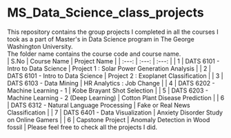 # MS_Data_Science_class_projects

This repository contains the group projects I completed in all the courses I took as a part of Master's in Data Science program in The George Washington University.  
The folder name contains the course code and course name.  
| S.No | Course Name    | Project Name    |
| :---: | :---: | :---: |
| 1 | DATS 6101 - Intro to Data Science | Project 1 : Solar Power Generation Analysis |
| 2 | DATS 6101 - Intro to Data Science | Project 2 : Exoplanet Classification |
| 3 | DATS 6103 - Data Mining | HR Analytics : Job Change |
| 4 | DATS 6202 - Machine Learning - 1 | Kobe Brayant Shot Selection |
| 5 | DATS 6203 - Machine Learning - 2 (Deep Learning) | Cotton Plant Disease Prediction |
| 6 | DATS 6312 - Natural Language Processing | Fake or Real News Classification |
| 7 | DATS 6401 - Data Visualization | Anxiety Disorder Study on Online Gamers |
| 6 | Capstone Project | Anomaly Detection in Wood fossil |
Please feel free to check all the projects I did.  
